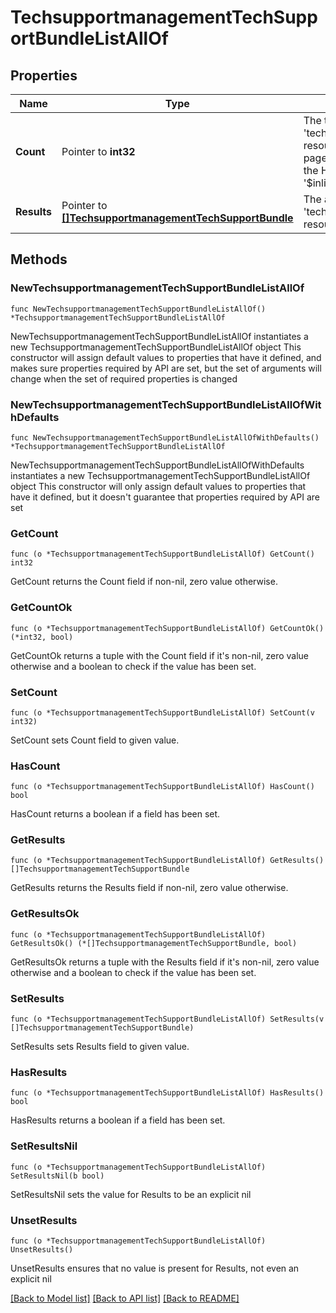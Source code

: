 # TechsupportmanagementTechSupportBundleListAllOf

## Properties

Name | Type | Description | Notes
------------ | ------------- | ------------- | -------------
**Count** | Pointer to **int32** | The total number of &#39;techsupportmanagement.TechSupportBundle&#39; resources matching the request, accross all pages. The &#39;Count&#39; attribute is included when the HTTP GET request includes the &#39;$inlinecount&#39; parameter. | [optional] 
**Results** | Pointer to [**[]TechsupportmanagementTechSupportBundle**](techsupportmanagement.TechSupportBundle.md) | The array of &#39;techsupportmanagement.TechSupportBundle&#39; resources matching the request. | [optional] 

## Methods

### NewTechsupportmanagementTechSupportBundleListAllOf

`func NewTechsupportmanagementTechSupportBundleListAllOf() *TechsupportmanagementTechSupportBundleListAllOf`

NewTechsupportmanagementTechSupportBundleListAllOf instantiates a new TechsupportmanagementTechSupportBundleListAllOf object
This constructor will assign default values to properties that have it defined,
and makes sure properties required by API are set, but the set of arguments
will change when the set of required properties is changed

### NewTechsupportmanagementTechSupportBundleListAllOfWithDefaults

`func NewTechsupportmanagementTechSupportBundleListAllOfWithDefaults() *TechsupportmanagementTechSupportBundleListAllOf`

NewTechsupportmanagementTechSupportBundleListAllOfWithDefaults instantiates a new TechsupportmanagementTechSupportBundleListAllOf object
This constructor will only assign default values to properties that have it defined,
but it doesn't guarantee that properties required by API are set

### GetCount

`func (o *TechsupportmanagementTechSupportBundleListAllOf) GetCount() int32`

GetCount returns the Count field if non-nil, zero value otherwise.

### GetCountOk

`func (o *TechsupportmanagementTechSupportBundleListAllOf) GetCountOk() (*int32, bool)`

GetCountOk returns a tuple with the Count field if it's non-nil, zero value otherwise
and a boolean to check if the value has been set.

### SetCount

`func (o *TechsupportmanagementTechSupportBundleListAllOf) SetCount(v int32)`

SetCount sets Count field to given value.

### HasCount

`func (o *TechsupportmanagementTechSupportBundleListAllOf) HasCount() bool`

HasCount returns a boolean if a field has been set.

### GetResults

`func (o *TechsupportmanagementTechSupportBundleListAllOf) GetResults() []TechsupportmanagementTechSupportBundle`

GetResults returns the Results field if non-nil, zero value otherwise.

### GetResultsOk

`func (o *TechsupportmanagementTechSupportBundleListAllOf) GetResultsOk() (*[]TechsupportmanagementTechSupportBundle, bool)`

GetResultsOk returns a tuple with the Results field if it's non-nil, zero value otherwise
and a boolean to check if the value has been set.

### SetResults

`func (o *TechsupportmanagementTechSupportBundleListAllOf) SetResults(v []TechsupportmanagementTechSupportBundle)`

SetResults sets Results field to given value.

### HasResults

`func (o *TechsupportmanagementTechSupportBundleListAllOf) HasResults() bool`

HasResults returns a boolean if a field has been set.

### SetResultsNil

`func (o *TechsupportmanagementTechSupportBundleListAllOf) SetResultsNil(b bool)`

 SetResultsNil sets the value for Results to be an explicit nil

### UnsetResults
`func (o *TechsupportmanagementTechSupportBundleListAllOf) UnsetResults()`

UnsetResults ensures that no value is present for Results, not even an explicit nil

[[Back to Model list]](../README.md#documentation-for-models) [[Back to API list]](../README.md#documentation-for-api-endpoints) [[Back to README]](../README.md)


